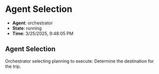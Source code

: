 # Agent Selection

- **Agent**: orchestrator
- **State**: running
- **Time**: 3/25/2025, 9:48:05 PM

## Agent Selection

Orchestrator selecting planning to execute: Determine the destination for the trip.

